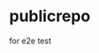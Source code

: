 # publicrepo
for e2e test





















































































































































































































































































































































































































































































































































































































































































































































































































































































































































































































































































































































































































































































































































































































































































































































































































































































































































































































































































































































































































































































































































































































































































































































































































































































































































































































































































































































































































































































































































